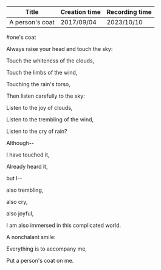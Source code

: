 | Title           | Creation time | Recording time |
| --------------- | ------------- | -------------- |
| A person's coat | 2017/09/04    | 2023/10/10     |

#one's coat

Always raise your head and touch the sky:

Touch the whiteness of the clouds,

Touch the limbs of the wind,

Touching the rain's torso,

Then listen carefully to the sky:

Listen to the joy of clouds,

Listen to the trembling of the wind,

Listen to the cry of rain?

Although--

I have touched it,

Already heard it,

but I--

also trembling,

also cry,

also joyful,

I am also immersed in this complicated world.

A nonchalant smile:

Everything is to accompany me,

Put a person's coat on me.
